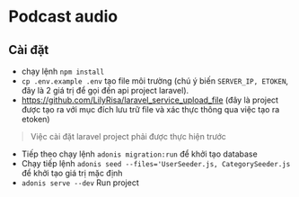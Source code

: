 # Podcast audio


## Cài đặt

- chạy lệnh ```npm install ```
- ``` cp .env.example .env ``` tạo file môi trường (chú ý biến ```SERVER_IP, ETOKEN```, đây là 2 giá trị để gọi đến api project laravel).
- https://github.com/LilyRisa/laravel_service_upload_file (đây là project được tạo ra với mục đích lưu trữ file và xác thực thông qua việc tạo ra etoken)
> Việc cài đặt laravel project phải được thực hiện trước 
- Tiếp theo chạy lệnh ``` adonis migration:run ``` để khởi tạo database
- Chạy tiếp lệnh ``` adonis seed --files='UserSeeder.js, CategorySeeder.js ``` để khởi tạo giá trị mặc định
- ``` adonis serve --dev ``` Run project
